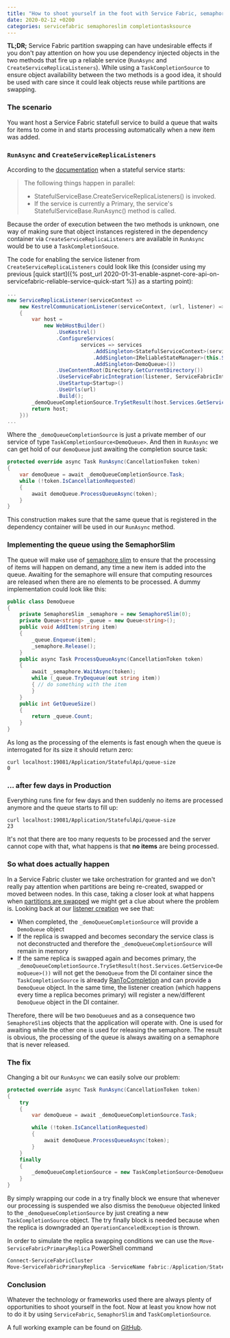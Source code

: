 ```yaml
---
title: "How to shoot yourself in the foot with Service Fabric, semaphore slim and completion task source"
date: 2020-02-12 +0200
categories: servicefabric semaphoreslim completiontasksource
---
```


**TL;DR;** Service Fabric partition swapping can have undesirable effects if you don't pay attention on how you use dependency injected objects in the two methods that fire up a reliable service (`RunAsync` and `CreateServiceReplicaListeners`). While using a `TaskCompletionSource` to ensure object availability between the two methods is a good idea, it should be used with care since it could leak objects reuse while partitions are swapping.

### The scenario

You want host a Service Fabric statefull service to build a queue that waits for items to come in and starts processing automatically when a new item was added.

### `RunAsync` and `CreateServiceReplicaListeners`

According to the [documentation](https://docs.microsoft.com/en-us/azure/service-fabric/service-fabric-reliable-services-lifecycle#stateful-service-startup) when a stateful service starts:

> The following things happen in parallel:
> * StatefulServiceBase.CreateServiceReplicaListeners() is invoked.
> * If the service is currently a Primary, the service's StatefulServiceBase.RunAsync() method is called.

Because the order of execution between the two methods is unknown, one way of making sure that object instances registered in the dependency container via `CreateServiceReplicaListeners` are available in `RunAsync` would be to use a `TaskCompletionSouce`. 

The code for enabling the service listener from `CreateServiceReplicaListeners` could look like this (consider using my previous [quick start]({% post_url 2020-01-31-enable-aspnet-core-api-on-servicefabric-reliable-service-quick-start %}) as a starting point):

```csharp
...
new ServiceReplicaListener(serviceContext =>
	new KestrelCommunicationListener(serviceContext, (url, listener) =>
	{
		var host = 
			new WebHostBuilder()
				.UseKestrel()
				.ConfigureServices(
						services => services
							.AddSingleton<StatefulServiceContext>(serviceContext)
							.AddSingleton<IReliableStateManager>(this.StateManager)
							.AddSingleton<DemoQueue>())
				.UseContentRoot(Directory.GetCurrentDirectory())
				.UseServiceFabricIntegration(listener, ServiceFabricIntegrationOptions.None)
				.UseStartup<Startup>()
				.UseUrls(url)
				.Build();
		_demoQueueCompletionSource.TrySetResult(host.Services.GetService<DemoQueue>());
		return host;
	}))
...
```

Where the `_demoQueueCompletionSource` is just a private member of our service of type `TaskCompletionSource<DemoQueue>`. 
And then in `RunAsync` we can get hold of our `demoQueue` just awaiting the completion source task:

```csharp
protected override async Task RunAsync(CancellationToken token)
{
	var demoQueue = await _demoQueueCompletionSource.Task;
	while (!token.IsCancellationRequested)
	{
		await demoQueue.ProcessQueueAsync(token);
	}
}
```

This construction makes sure that the same queue that is registered in the dependency container will be used in our `RunAsync` method.

### Implementing the queue using the SemaphorSlim

The queue will make use of [semaphore slim](https://docs.microsoft.com/en-us/dotnet/api/system.threading.semaphoreslim) to ensure that the processing of items will happen on demand, any time a new item is added into the queue. Awaiting for the semaphore will ensure that computing resources are released when there are no elements to be processed. A dummy implementation could look like this:

```csharp
public class DemoQueue
{
	private SemaphoreSlim _semaphore = new SemaphoreSlim(0);
	private Queue<string> _queue = new Queue<string>();
	public void AddItem(string item)
	{
		_queue.Enqueue(item);
		_semaphore.Release();
	}
	public async Task ProcessQueueAsync(CancellationToken token) 
	{
		await _semaphore.WaitAsync(token);
		while (_queue.TryDequeue(out string item))
		{ // do something with the item
		}
	}
	public int GetQueueSize()
	{
		return _queue.Count;
	}
}
```

As long as the processing of the elements is fast enough when the queue is interrogated for its size it should return zero:

```curl
curl localhost:19081/Application/StatefulApi/queue-size
0
```

### ... after few days in Production

Everything runs fine for few days and then suddenly no items are processed anymore and the queue starts to fill up:

```curl
curl localhost:19081/Application/StatefulApi/queue-size
23
```

It's not that there are too many requests to be processed and the server cannot cope with that, what happens is that **no items** are being processed.

### So what does actually happen

In a Service Fabric cluster we take orchestration for granted and we don't really pay attention when partitions are being re-created, swapped or moved between nodes. In this case, taking a closer look at what happens when [partitions are swapped](https://docs.microsoft.com/en-us/azure/service-fabric/service-fabric-reliable-services-lifecycle#stateful-service-primary-swaps) we might get a clue about where the problem is. Looking back at our [listener creation](#runasync-and-createservicereplicalisteners) we see that:
- When completed, the `_demoQueueCompletionSource` will provide a `DemoQueue` object
- If the replica is swapped and becomes secondary the service class is not deconstructed and therefore the `_demoQueueCompletionSource` will remain in memory
- If the same replica is swapped again and becomes primary, the `_demoQueueCompletionSource.TrySetResult(host.Services.GetService<DemoQueue>())` will not get the `DemoQueue` from the DI container since the `TaskCompletionSource` is already [RanToCompletion](https://docs.microsoft.com/en-us/dotnet/api/system.threading.tasks.taskstatus?view=netcore-3.1#System_Threading_Tasks_TaskStatus_RanToCompletion) and can provide a `DemoQueue` object. In the same time, the listener creation (which happens every time a replica becomes primary) will register a new/different `DemoQueue` object in the DI container. 

Therefore, there will be two `DemoQueue`s and as a consequence two `SemaphoreSlim`s objects that the application will operate with. One is used for awaiting while the other one is used for releasing the semaphore. The result is obvious, the processing of the queue is always awaiting on a semaphore that is never released.

### The fix

Changing a bit our `RunAsync` we can easily solve our problem:

```csharp
protected override async Task RunAsync(CancellationToken token)
{
	try
	{
		var demoQueue = await _demoQueueCompletionSource.Task;

		while (!token.IsCancellationRequested)
		{
			await demoQueue.ProcessQueueAsync(token);
		}
	}
	finally
	{
		_demoQueueCompletionSource = new TaskCompletionSource<DemoQueue>();
	}
}
```

By simply wrapping our code in a try finally block we ensure that whenever our processing is suspended we also dismiss the `DemoQueue` objected linked to the `_demoQueueCompletionSource` by just creating a new `TaskCompletionSource` object. The try finally block is needed because when the replica is downgraded an `OperationCanceledException` is thrown.

In order to simulate the replica swapping conditions we can use the `Move-ServiceFabricPrimaryReplica` PowerShell command

```powershell
Connect-ServiceFabricCluster
Move-ServiceFabricPrimaryReplica -ServiceName fabric:/Application/StatefulApi -PartitionId 5044e7bb-e85f-44d6-85fe-cba4bd0a7465 -NodeName _Node_3
```

### Conclusion

Whatever the technology or frameworks used there are always plenty of opportunities to shoot yourself in the foot. Now at least you know how not to do it by using `ServiceFabric`, `SemaphorSlim` and `TaskCompletionSource`.

A full working example can be found on [GitHub](https://github.com/coosmiin/Playground/tree/master/Service%20Fabric%20-%20TaskCompletionSource%20and%20SemaphoreSlim).